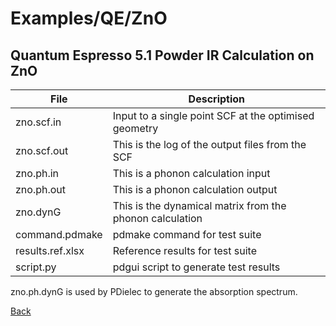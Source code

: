 # Examples/QE/ZnO
## Quantum Espresso 5.1 Powder IR Calculation on ZnO

| **File**          | **Description**                                                           |
| ----------------- | --------------------------------------------------------------------------|
| zno.scf.in        | Input to a single point SCF at the optimised geometry                     |
| zno.scf.out       | This is the log of the output files from the SCF                          |
| zno.ph.in         | This is a phonon calculation input                                        |
| zno.ph.out        | This is a phonon calculation output                                       |
| zno.dynG          | This is the dynamical matrix from the phonon calculation                  |
| command.pdmake    | pdmake command for test suite                                             |
| results.ref.xlsx  | Reference results for test suite                                          |
| script.py         | pdgui script to generate test results                                     |

zno.ph.dynG is used by PDielec to generate the absorption spectrum.

[Back](..)
